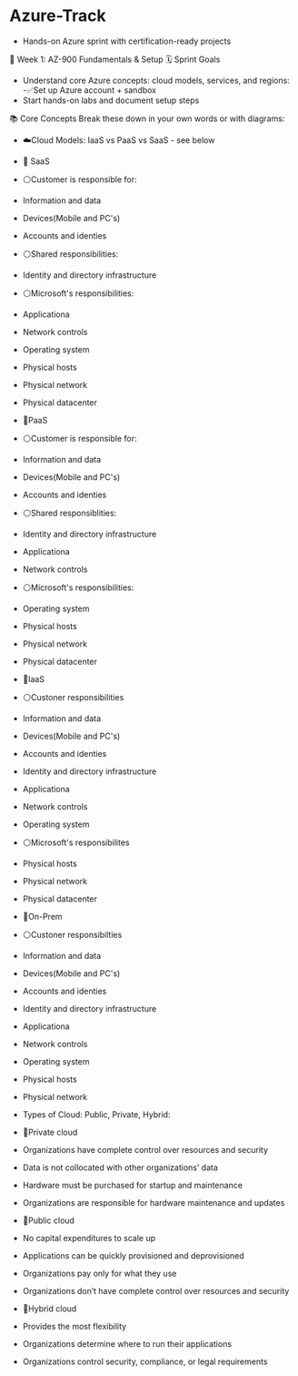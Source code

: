 # Azure-Track
- Hands-on Azure sprint with certification-ready projects

📘 Week 1: AZ-900 Fundamentals & Setup
🗓️ Sprint Goals
- Understand core Azure concepts: cloud models, services, and regions:
-✅Set up Azure account + sandbox
- Start hands-on labs and document setup steps
  
📚 Core Concepts
Break these down in your own words or with diagrams:
- ☁️Cloud Models: IaaS vs PaaS vs SaaS - see below
-  🔽 SaaS
- ⚪Customer is responsible for:
-  Information and data
-  Devices(Mobile and PC's)
-  Accounts and identies
- ⚪Shared responsibilities:
-  Identity and directory infrastructure
- ⚪Microsoft's responsibilities:
-  Applicationa
-  Network controls
-  Operating system
-  Physical hosts
-  Physical network
-  Physical datacenter
- 🔽PaaS
- ⚪Customer is responsible for:
-  Information and data
-  Devices(Mobile and PC's)
-  Accounts and identies
- ⚪Shared responsiblities:
-  Identity and directory infrastructure
-  Applicationa
-  Network controls
- ⚪Microsoft's responsibilities:
-  Operating system
-  Physical hosts
-  Physical network
-  Physical datacenter
-  🔽IaaS
- ⚪Custoner responsibilities
-  Information and data
-  Devices(Mobile and PC's)
-  Accounts and identies
-  Identity and directory infrastructure
-  Applicationa
-  Network controls
-  Operating system
- ⚪Microsoft's responsibilites
-  Physical hosts
-  Physical network
-  Physical datacenter
-  🔽On-Prem
- ⚪Custoner responsibilties
-  Information and data
-  Devices(Mobile and PC's)
-  Accounts and identies
-  Identity and directory infrastructure
-  Applicationa
-  Network controls
-  Operating system
-  Physical hosts
-  Physical network
  
- Types of Cloud: Public, Private, Hybrid:
- 🔽Private cloud
- Organizations have complete control over resources and security
- Data is not collocated with other organizations’ data
- Hardware must be purchased for startup and maintenance
- Organizations are responsible for hardware maintenance and updates
- 🔽Public cloud
- No capital expenditures to scale up
- Applications can be quickly provisioned and deprovisioned
- Organizations pay only for what they use
- Organizations don’t have complete control over resources and security
- 🔽Hybrid cloud
- Provides the most flexibility
- Organizations determine where to run their applications
- Organizations control security, compliance, or legal requirements

<!-- This is a hidden note for future edits 
- Azure Regions & Availability Zones
- Benefits of Cloud Computing: scalability, cost, elasticity
- Azure Services Overview: compute, networking, storage, databases
💻 Hands-On Labs + Setup
Include screenshots, CLI commands, or markdown checklists:
- ✅ Azure account setup walkthrough
- ✅ Create first resource: Storage Account or VM
- ✅ Explore Azure Portal, CLI, and Azure Resource Manager (ARM)
- ✅ Optional: Use a free learning sandbox (like Microsoft Learn)
🧠 Learning Reflections
Write 3–5 bullet points on what you learned or clarified this week.
- What surprised you?
- What felt confusing at first?
- What command, tool, or concept was most useful?-->
